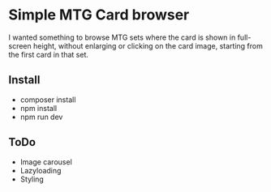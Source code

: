 # Simple MTG Card browser
I wanted something to browse MTG sets where the card is shown in full-screen height, without enlarging or clicking on the card image, starting from the first card in that set. 

## Install

- composer install
- npm install
- npm run dev

## ToDo

- Image carousel
- Lazyloading
- Styling
